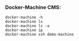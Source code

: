 ### Docker-Machine CMS:

```
docker-machine -h
docker-machine ls
docker-machine ls -a
docker-machine ip
docker-machine ssh demo-machine
```
